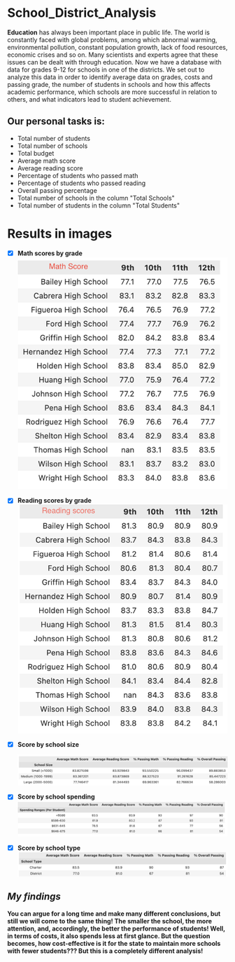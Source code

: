 # School_District_Analysis

 **Education** has always been
important place in public life. The world is constantly faced with global problems, among which
abnormal warming, environmental pollution, constant population growth, lack of food resources, economic crises and so on. Many scientists and experts agree that these issues can be dealt with through education.
    Now we have a database with data for grades 9-12 for schools in one of the districts.
We set out to analyze this data in order to identify average data on grades, costs and passing grade, the number of students in schools and how this affects academic performance, which schools are more successful in relation to others, and what indicators lead to student achievement.


## __Our personal tasks is:__


+ Total number of students
+ Total number of schools
+ Total budget
+ Average math score
+ Average reading score
+ Percentage of students who passed math
+ Percentage of students who passed reading
+ Overall passing percentage
+ Total number of schools in the column "Total Schools"
+ Total number of students in the column "Total Students"

# **Results in images**
 - [x] **Math scores by grade**
 ![Math scores by grade](./Images/Math%20scores%20by%20grade.png)


- [x] **Reading scores by grade**
 ![Reading scores by grade](./Images/Reading%20scores%20by%20grade.png)

 - [x] **Score by school size**
   
   ![Score by school size](./Images/Score%20by%20school%20size.png)

 - [x] **Score by school spending** 
![Score by school spending](./Images/Score%20by%20school%20spending.png)

- [x] **Score by school type** 
![Score by school type](./Images/Score%20by%20school%20type.png)

## ***___***My findings***___*** 

**You can argue for a long time and make many different conclusions, but still we will come to the same thing! The smaller the school, the more attention, and, accordingly, the better the performance of students! Well, in terms of costs, it also spends less at first glance. But the question becomes, how cost-effective is it for the state to maintain more schools with fewer students??? But this is a completely different analysis!** 







